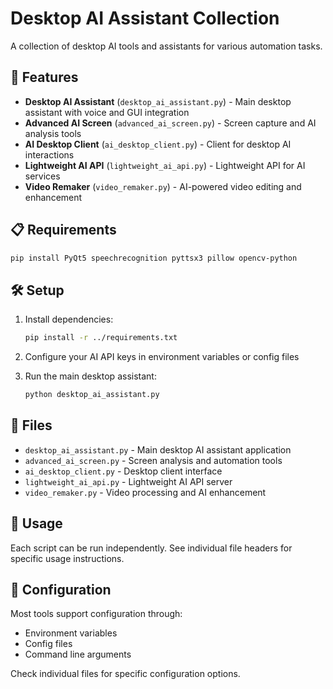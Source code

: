 # Desktop AI Assistant Collection

A collection of desktop AI tools and assistants for various automation tasks.

## 🚀 Features

- **Desktop AI Assistant** (`desktop_ai_assistant.py`) - Main desktop assistant with voice and GUI integration
- **Advanced AI Screen** (`advanced_ai_screen.py`) - Screen capture and AI analysis tools
- **AI Desktop Client** (`ai_desktop_client.py`) - Client for desktop AI interactions
- **Lightweight AI API** (`lightweight_ai_api.py`) - Lightweight API for AI services
- **Video Remaker** (`video_remaker.py`) - AI-powered video editing and enhancement

## 📋 Requirements

```bash
pip install PyQt5 speechrecognition pyttsx3 pillow opencv-python
```

## 🛠️ Setup

1. Install dependencies:
   ```bash
   pip install -r ../requirements.txt
   ```

2. Configure your AI API keys in environment variables or config files

3. Run the main desktop assistant:
   ```bash
   python desktop_ai_assistant.py
   ```

## 📁 Files

- `desktop_ai_assistant.py` - Main desktop AI assistant application
- `advanced_ai_screen.py` - Screen analysis and automation tools  
- `ai_desktop_client.py` - Desktop client interface
- `lightweight_ai_api.py` - Lightweight AI API server
- `video_remaker.py` - Video processing and AI enhancement

## 🎯 Usage

Each script can be run independently. See individual file headers for specific usage instructions.

## 🔧 Configuration

Most tools support configuration through:
- Environment variables
- Config files
- Command line arguments

Check individual files for specific configuration options.